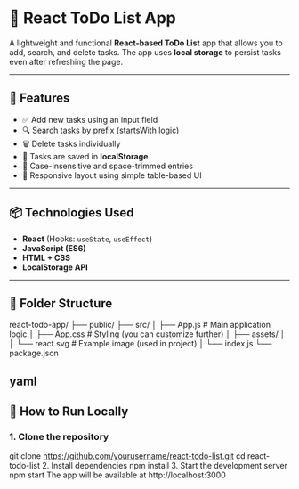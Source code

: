 # 📝 React ToDo List App

A lightweight and functional **React-based ToDo List** app that allows you to add, search, and delete tasks. The app uses **local storage** to persist tasks even after refreshing the page.

---

## 🚀 Features

- ✅ Add new tasks using an input field  
- 🔍 Search tasks by prefix (startsWith logic)  
- 🗑️ Delete tasks individually  
- 💾 Tasks are saved in **localStorage**  
- 🧠 Case-insensitive and space-trimmed entries  
- 📱 Responsive layout using simple table-based UI  

---

## 📦 Technologies Used

- **React** (Hooks: `useState`, `useEffect`)  
- **JavaScript (ES6)**  
- **HTML + CSS**  
- **LocalStorage API**  

---

## 📁 Folder Structure

react-todo-app/
├── public/
├── src/
│ ├── App.js # Main application logic
│ ├── App.css # Styling (you can customize further)
│ ├── assets/
│ │ └── react.svg # Example image (used in project)
│ └── index.js
└── package.json

yaml
---

## 🔧 How to Run Locally

### 1. Clone the repository
git clone https://github.com/yourusername/react-todo-list.git
cd react-todo-list
2. Install dependencies
npm install
3. Start the development server
npm start
The app will be available at http://localhost:3000
